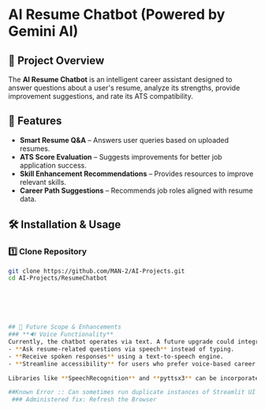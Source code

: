# **AI Resume Chatbot (Powered by Gemini AI)**

## 📌 Project Overview
The **AI Resume Chatbot** is an intelligent career assistant designed to answer questions about a user's resume, analyze its strengths, provide improvement suggestions, and rate its ATS compatibility. 

## 🚀 Features
- **Smart Resume Q&A** – Answers user queries based on uploaded resumes.
- **ATS Score Evaluation** – Suggests improvements for better job application success.
- **Skill Enhancement Recommendations** – Provides resources to improve relevant skills.
- **Career Path Suggestions** – Recommends job roles aligned with resume data.

## 🛠️ Installation & Usage
### **1️⃣ Clone Repository**
```bash
git clone https://github.com/MAN-2/AI-Projects.git
cd AI-Projects/ResumeChatbot






## 🔮 Future Scope & Enhancements
### **🔊 Voice Functionality**
Currently, the chatbot operates via text. A future upgrade could integrate **voice-based interaction**, allowing users to:
- **Ask resume-related questions via speech** instead of typing.
- **Receive spoken responses** using a text-to-speech engine.
- **Streamline accessibility** for users who prefer voice-based career assistance.

Libraries like **SpeechRecognition** and **pyttsx3** can be incorporated for voice interaction.

##Known Error :: Can sometimes run duplicate instances of Streamlit UI and present multiple dialogs on first deployment . 
 ### Administered fix: Refresh the Browser